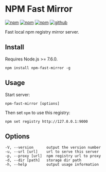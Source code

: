 # NPM Fast Mirror

[![npm][npm-version]](npm)
[![npm][npm-downloads]](npm)
[![npm][npm-license]](npm)
[![github][github-issues]](github)

Fast local npm registry mirror server.

## Install

Requires Node.js >= 7.6.0.

```
npm install npm-fast-mirror -g
```

## Usage

Start server:

```
npm-fast-mirror [options]
```

Then set `npm` to use this registry:

```
npm set registry http://127.0.0.1:9000
```

## Options

```
-V, --version      output the version number
-u, --url [url]    url to serve this server
-p, --proxy [url]  npm registry url to proxy
-d, --dir [path]   storage dir path
-h, --help         output usage information
```

[npm]: https://www.npmjs.com/package/npm-fast-mirror
[npm-version]: https://img.shields.io/npm/v/npm-fast-mirror.svg
[npm-downloads]: https://img.shields.io/npm/dt/npm-fast-mirror.svg
[npm-license]: https://img.shields.io/npm/l/npm-fast-mirror.svg

[github]: https://github.com/Cweili/npm-fast-mirror
[github-issues]: https://img.shields.io/github/issues/Cweili/npm-fast-mirror.svg